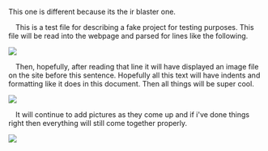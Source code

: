 This one is different because its the ir blaster one.

&emsp;This is a test file for describing a fake project for testing purposes. This file will be read into the webpage and parsed for lines like the following.

<img src="../assets/projectpage/images/image1.jpg">

&emsp;Then, hopefully, after reading that line it will have displayed an image file on the site before this sentence. Hopefully all this text will have indents and formatting like it does in this document. Then all things will be super cool.

<img src="../assets/projectpage/images/image2.jpg" />

&emsp;It will continue to add pictures as they come up and if i've done things right then everything will still come together properly.

<img src="../assets/projectpage/images/image3.jpg">
